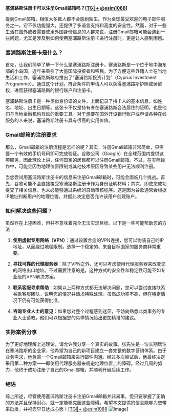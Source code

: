 **塞浦路斯注册卡可以注册Gmail邮箱吗？[[TG💪+ @esim1088](https://t.me/s/esim1088)]**

提到Gmail邮箱，相信大多数人都不会感到陌生。作为全球最受欢迎的电子邮件服务之一，它不仅功能强大，还提供了多语言支持和高度的安全性。然而，对于一些生活在国外或者需要使用外国身份信息的人群来说，注册Gmail邮箱可能会遇到一些问题，尤其是涉及到如何使用塞浦路斯注册卡进行注册时，更是让人感到困惑。

### 塞浦路斯注册卡是什么？

首先，让我们简单了解一下什么是塞浦路斯注册卡。塞浦路斯是一个位于地中海东部的小岛国，近年来吸引了大量国际投资者和移民。为了方便这些外籍人士在当地生活和工作，塞浦路斯政府推出了“塞浦路斯投资计划”（Cyprus Investment Programme）。通过这个计划，符合条件的申请人可以获得塞浦路斯护照或居留权，进而获得塞浦路斯的银行账户和注册卡。

塞浦路斯注册卡是一种类似身份证的文件，上面记录了持卡人的基本信息，如姓名、地址、出生日期等。这张卡不仅是持有者在塞浦路斯合法居住的证明，也是他们与当地金融机构互动的重要工具。对于想要在国外开设银行账户或申请各种在线服务的人来说，塞浦路斯注册卡具有很高的实用价值。

### Gmail邮箱的注册要求

那么，Gmail邮箱的注册流程是怎样的呢？其实，注册Gmail邮箱非常简单，只需要一个有效的手机号码即可完成验证。谷歌公司（Google）在全球范围内提供这项服务，因此理论上讲，任何国家的居民都可以注册Gmail邮箱。不过，在实际操作中，可能会因为地理位置限制或其他技术原因导致某些用户无法顺利注册。

当您尝试用塞浦路斯注册卡的信息来注册Gmail邮箱时，可能会面临几个挑战。首先，谷歌可能不会直接接受塞浦路斯注册卡作为身份证明材料；其次，即使您成功提交了相关信息，也未必能够通过系统的自动审核程序。这是因为谷歌通常会根据IP地址判断用户的地理位置，并据此决定是否允许该用户创建账户。

### 如何解决这些问题？

虽然存在上述困难，但并不意味着完全无法实现目标。以下是一些可能帮助您的方法：

1. **使用虚拟专用网络（VPN）**：通过设置合适的VPN连接，您可以伪装自己的IP地址，从而绕过地理限制。选择一个稳定的、来自目标国家的服务商非常重要。
   
2. **寻找可靠的代理服务器**：除了VPN之外，还可以考虑使用代理服务器来改变您的网络出口地址。不过需要注意的是，这种方式的安全性和稳定性可能不如专业级的VPN解决方案。

3. **联系客服寻求帮助**：如果以上两种方式都无法解决问题，您可以尝试直接联系谷歌客服团队，说明您的情况并请求特殊处理。虽然成功率不高，但在特定情况下仍有可能获得批准。

4. **咨询专业人士的意见**：如果您对整个过程感到迷茫，不妨向熟悉此类事务的专业人士请教。他们可以根据您的具体情况给出更加精准的建议。

### 实际案例分享

为了更好地理解上述理论，请允许我分享一个真实的故事。张先生是一位长期居住在塞浦路斯的企业家，他希望为自己的新项目建立一套完整的数字营销体系。由于业务需求，他急需一个Gmail邮箱来进行邮件沟通。经过多次尝试后，他最终决定采用第二种方案——即使用代理服务器来规避地理位置上的障碍。经过几周的努力，他终于成功注册了自己的Gmail邮箱，并顺利开展后续工作。

### 结语

综上所述，尽管使用塞浦路斯注册卡注册Gmail邮箱并非易事，但只要掌握了正确的方法并且保持耐心，就一定能够克服这些障碍。希望本文提供的信息能够为您带来启发，并祝您早日达成心愿！[[TG💪+ @esim1088](https://t.me/s/esim1088) ![Image](https://i.postimg.cc/4NQfJmqS/Snipaste-2025-05-13-00-14-12.png)]